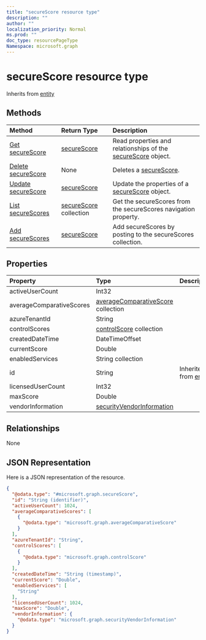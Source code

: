 ```yaml
---
title: "secureScore resource type"
description: ""
author: ""
localization_priority: Normal
ms.prod: ""
doc_type: resourcePageType
Namespace: microsoft.graph
---
```



# secureScore resource type




Inherits from [entity](../resources/entity.md)

## Methods
|Method|Return Type|Description|
|:---|:---|:---|
|[Get secureScore](../api/securescore-get.md)|[secureScore](../resources/secureScore.md)|Read properties and relationships of the [secureScore](../resources/securescore.md) object.|
|[Delete secureScore](../api/securescore-delete.md)|None|Deletes a [secureScore](../resources/securescore.md).|
|[Update secureScore](../api/securescore-update.md)|[secureScore](../resources/secureScore.md)|Update the properties of a [secureScore](../resources/securescore.md) object.|
|[List secureScores](../api/security-list-securescores.md)|[secureScore](../resources/secureScore.md) collection|Get the secureScores from the secureScores navigation property.|
|[Add secureScores](../api/security-post-securescores.md)|[secureScore](../resources/secureScore.md)|Add secureScores by posting to the secureScores collection.|

## Properties
|Property|Type|Description|
|:---|:---|:---|
|activeUserCount|Int32||
|averageComparativeScores|[averageComparativeScore](../resources/averageComparativeScore.md) collection||
|azureTenantId|String||
|controlScores|[controlScore](../resources/controlScore.md) collection||
|createdDateTime|DateTimeOffset||
|currentScore|Double||
|enabledServices|String collection||
|id|String| Inherited from [entity](../resources/entity.md)|
|licensedUserCount|Int32||
|maxScore|Double||
|vendorInformation|[securityVendorInformation](../resources/securityVendorInformation.md)||

## Relationships
None

## JSON Representation
Here is a JSON representation of the resource.
<!-- {
  "blockType": "resource",
  "keyProperty": "id",
  "@odata.type": "microsoft.graph.secureScore",
  "baseType": "microsoft.graph.entity",
  "openType": true
}
-->
``` json
{
  "@odata.type": "#microsoft.graph.secureScore",
  "id": "String (identifier)",
  "activeUserCount": 1024,
  "averageComparativeScores": [
    {
      "@odata.type": "microsoft.graph.averageComparativeScore"
    }
  ],
  "azureTenantId": "String",
  "controlScores": [
    {
      "@odata.type": "microsoft.graph.controlScore"
    }
  ],
  "createdDateTime": "String (timestamp)",
  "currentScore": "Double",
  "enabledServices": [
    "String"
  ],
  "licensedUserCount": 1024,
  "maxScore": "Double",
  "vendorInformation": {
    "@odata.type": "microsoft.graph.securityVendorInformation"
  }
}
```

